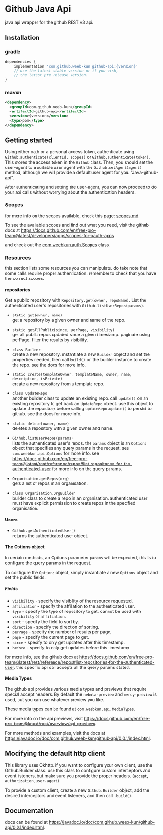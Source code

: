 # Github Java Api
java api wrapper for the github REST v3 api.

## Installation

### gradle
```groovy
dependencies {
    implementation 'com.github.weeb-kun:github-api:{version}'
    // use the latest stable version or if you wish,
    // the latest pre release version.
}
```

### maven
```xml
<dependency>
  <groupId>com.github.weeb-kun</groupId>
  <artifactId>github-api</artifactId>
  <version>$version</version>
  <type>pom</type>
</dependency>
```

## Getting started
Using either oath or a personal access token, authenticate using
`Github.authenticate(clientId, scopes)` or `Github.authenticate(token)`.
This stores the access token in the `Github` class.
Then, you should set the user-agent to a suitable user agent with the `Github.setAgent(agent)` method,
although we will provide a default user agent for you. "Java-github-api".<br>

After authenticating and setting the user-agent,
you can now proceed to do your api calls without worrying about the authentication headers.

### Scopes

for more info on the scopes available, check this page: [scopes.md](scopes.md)

To see the available scopes and find out what you need, visit the github docs at
https://docs.github.com/en/free-pro-team@latest/developers/apps/scopes-for-oauth-apps

and check out the [com.weebkun.auth.Scopes](src/main/java/com/weebkun/auth/Scopes.java) class.

### Resources
this section lists some resources you can manipulate.
do take note that some calls require proper authentication.
remember to check that you have the correct scopes.
#### repositories

Get a public repository with `Repository.get(owner, repoName)`.
List the authenticated user's repositories with `Github.listUserRepos(params)`.

- `static get(owner, name)`<br>
get a repository by a given owner and name of the repo.

- `static getAllPublic(since, perPage, visibility)`<br>
get all public repos updated since a given timestamp. paginate using perPage.
filter the results by visibility.

- `class Builder`<br>
create a new repository.
instantiate a new `Builder` object and set the properties needed,
then call `build()` on the builder instance to create the repo.
see the docs for more info.

- `static create(templateOwner, templateName, owner, name, description, isPrivate)`<br>
create a new repository from a template repo.

- `class UpdateRepo`<br>
another builder class to update an existing repo.
call `update()` on an existing repository to get back an `UpdateRepo` object.
use this object to update the repository before calling `updateRepo.update()`
to persist to github.
see the docs for more info.

- `static delete(owner, name)`<br>
deletes a repository with a given owner and name.

- `Github.listUserRepos(params)`<br>
lists the authenticated user's repos.
the `params` object is an `Options` object that specifies any query params in the request.
see `com.weebkun.api.Options` for more info.
see https://docs.github.com/en/free-pro-team@latest/rest/reference/repos#list-repositories-for-the-authenticated-user
for more info on the query params.

- `Organisation.getRepos(org)`<br>
gets a list of repos in an organisation.

- `class Organisation.OrgBuilder`<br>
builder class to create a repo in an organisation.
authenticated user must have explicit permission to create repos in the specified organisation.

#### Users

- `Github.getAuthenticatedUser()`<br>
returns the authenticated user object.

#### The Options object
In certain methods, an Options parameter `params` will be expected,
this is to configure the query params in the request.

To configure the `Options` object, simply instantiate a new `Options` object and set the public fields.

##### Fields
- `visibility` - specify the visibility of the resource requested.
- `affiliation` - specify the affiliation to the authenticated user.
- `type` - specify the type of repository to get. cannot be used with `visibility` or `affiliation`.
- `sort` - specify the field to sort by.
- `direction` - specify the direction of sorting.
- `perPage` - specify the number of results per page.
- `page` - specify the current page to get.
- `since` - specify to only get updates after this timestamp.
- `before` - specify to only get updates before this timestamp.

for more info, see the github docs at https://docs.github.com/en/free-pro-team@latest/rest/reference/repos#list-repositories-for-the-authenticated-user.
this specific api call accepts all the query params stated.

#### Media Types
The github api provides various media types and previews that require special accept headers.
By default the `nebula-preview` and `mercy-preview` is used,
but you can use whatever preview you like.

These media types can be found at `com.weebkun.api.MediaTypes`.

For more info on the api previews, visit https://docs.github.com/en/free-pro-team@latest/rest/overview/api-previews.

For more methods and examples, visit the docs at https://javadoc.io/doc/com.github.weeb-kun/github-api/0.0.1/index.html.

## Modifying the default http client
This library uses Okhttp. if you want to configure your own client,
use the Github.Builder class. use this class to configure custom interceptors and event listeners,
but make sure you provide the proper headers. (`accept`, `authorization`, `user-agent`)

To provide a custom client,
create a new `Github.Builder` object, add the desired interceptors and event listeners,
and then call `.build()`.

## Documentation
docs can be found at https://javadoc.io/doc/com.github.weeb-kun/github-api/0.0.1/index.html.